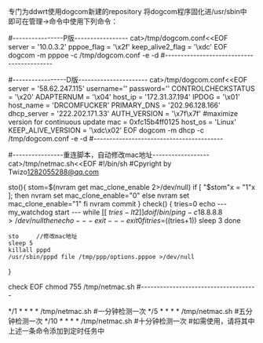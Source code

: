专门为ddwrt使用dogcom新建的repository
将dogcom程序固化进/usr/sbin中
即可在管理→命令中使用下列命令：

#----------------P版-----------------
cat>/tmp/dogcom.conf<<EOF	
server = '10.0.3.2'
pppoe_flag = '\x2f'
keep_alive2_flag = '\xdc'
EOF
dogcom -m pppoe -c /tmp/dogcom.conf -e -d
#------------------------------------------

#-----------------D版----------------------
cat>/tmp/dogcom.conf<<EOF	
server = '58.62.247.115'
username=''
password=''
CONTROLCHECKSTATUS = '\x20'
ADAPTERNUM = '\x04'
host_ip = '172.31.37.194'
IPDOG = '\x01'
host_name = 'DRCOMFUCKER'
PRIMARY_DNS = '202.96.128.166'
dhcp_server = '222.202.171.33'
AUTH_VERSION = '\x7f\x7f'   #maximize version for continuous update
mac = 0xfc15b4ff0125
host_os = 'Linux'
KEEP_ALIVE_VERSION = '\xdc\x02'
EOF
dogcom -m dhcp -c /tmp/dogcom.conf -e -d
#-----------------------------------------


#----------------重连脚本，自动修改mac地址------------------
cat>/tmp/netmac.sh<<EOF	
#!/bin/sh
#Cpyright by Twizo<1282055288@qq.com>

sto(){ 
	stom=\$(nvram get mac_clone_enable  2>/dev/null)
	if [ "\$stom"x = "1"x ]; then
		nvram set mac_clone_enable="0"
	else
		nvram set mac_clone_enable="1"
	fi
	nvram commit
}
check()
{
	tries=0
	echo --- my_watchdog start ---
	while [[ $tries -lt 2 ]]
	do
			if /bin/ping -c 1 8.8.8.8 >/dev/null
			then
				echo --- exit ---
				exit 0
			fi
			tries=$((tries+1))
			sleep 3
	done
	
	sto     //修改mac地址
	sleep 5
	killall pppd
	/usr/sbin/pppd file /tmp/ppp/options.pppoe >/dev/null
}

check
EOF
chmod 755 /tmp/netmac.sh
#-------------------------------------

*/1 * * * * /tmp/netmac.sh  #一分钟检测一次
*/5 * * * * /tmp/netmac.sh  #五分钟检测一次
*/10 * * * * /tmp/netmac.sh  #十分钟检测一次
#如需使用，请将其中上述一条命令添加到定时任务中
